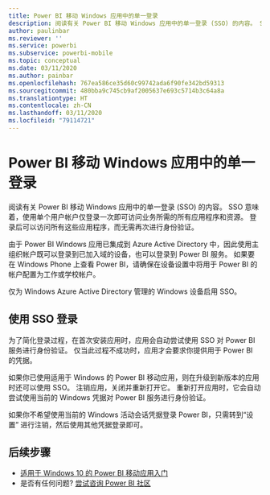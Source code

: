 ```yaml
---
title: Power BI 移动 Windows 应用中的单一登录
description: 阅读有关 Power BI 移动 Windows 应用中的单一登录 (SSO) 的内容。 SSO 意味着，使用单个用户帐户仅登录一次即可访问业务所需的所有应用程序和资源。
author: paulinbar
ms.reviewer: ''
ms.service: powerbi
ms.subservice: powerbi-mobile
ms.topic: conceptual
ms.date: 03/11/2020
ms.author: painbar
ms.openlocfilehash: 767ea586ce35d60c99742ada6f90fe342bd59313
ms.sourcegitcommit: 480bba9c745cb9af2005637e693c5714b3c64a8a
ms.translationtype: HT
ms.contentlocale: zh-CN
ms.lasthandoff: 03/11/2020
ms.locfileid: "79114721"
---
```

# <a name="single-sign-on-in-the-power-bi-mobile-windows-app"></a>Power BI 移动 Windows 应用中的单一登录

阅读有关 Power BI 移动 Windows 应用中的单一登录 (SSO) 的内容。 SSO 意味着，使用单个用户帐户仅登录一次即可访问业务所需的所有应用程序和资源。 登录后可以访问所有这些应用程序，而无需再次进行身份验证。 

由于 Power BI Windows 应用已集成到 Azure Active Directory 中，因此使用主组织帐户既可以登录到已加入域的设备，也可以登录到 Power BI 服务。 如果要在 Windows Phone 上查看 Power BI，请确保在设备设置中将用于 Power BI 的帐户配置为工作或学校帐户。  

仅为 Windows Azure Active Directory 管理的 Windows 设备启用 SSO。 

## <a name="sign-in-with-sso"></a>使用 SSO 登录

为了简化登录过程，在首次安装应用时，应用会自动尝试使用 SSO 对 Power BI 服务进行身份验证。 仅当此过程不成功时，应用才会要求你提供用于 Power BI 的凭据。  

如果你已使用适用于 Windows 的 Power BI 移动应用，则在升级到新版本的应用时还可以使用 SSO。 注销应用，关闭并重新打开它。 重新打开应用时，它会自动尝试使用当前的 Windows 凭据对 Power BI 服务进行身份验证。 

如果你不希望使用当前的 Windows 活动会话凭据登录 Power BI，只需转到“设置”  进行注销，然后使用其他凭据登录即可。 
 
## <a name="next-steps"></a>后续步骤

- [适用于 Windows 10 的 Power BI 移动应用入门](mobile-windows-10-phone-app-get-started.md)
- 是否有任何问题? [尝试咨询 Power BI 社区](https://community.powerbi.com/)

